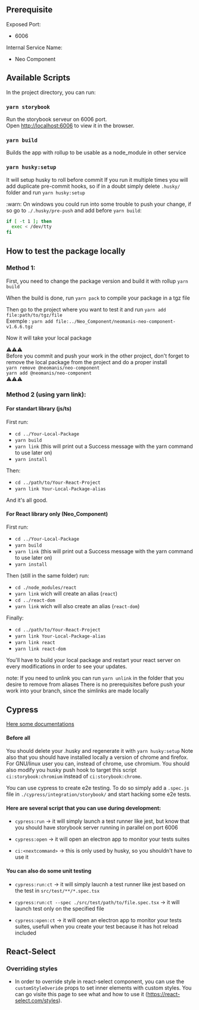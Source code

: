 ## Prerequisite

Exposed Port:

-   6006

Internal Service Name:

-   Neo Component

## Available Scripts

In the project directory, you can run:

### `yarn storybook`

Run the storybook serveur on 6006 port.\
Open [http://localhost:6006](http://localhost:6006) to view it in the browser.

### `yarn build`

Builds the app with rollup to be usable as a node_module in other service

### `yarn husky:setup`

It will setup husky to roll before commit
If you run it multiple times you will add duplicate pre-commit hooks, so if in a doubt simply delete `.husky/` folder and run `yarn husky:setup`

:warn: On windows you could run into some trouble to push your change, if so go to `./.husky/pre-push` and add before `yarn build`:

```bash
if [ -t 1 ]; then
  exec < /dev/tty
fi
```

## How to test the package locally

### Method 1:

First, you need to change the package version and build it with rollup `yarn build`

When the build is done, run `yarn pack` to compile your package in a tgz file

Then go to the project where you want to test it and run `yarn add file:path/to/tgz/file` <br/>
Exemple : `yarn add file:../Neo_Component/neomanis-neo-component-v1.6.6.tgz`

Now it will take your local package

⚠️⚠️⚠️<br/>
Before you commit and push your work in the other project, don't forget to remove the local package from the project and do a proper install <br/>
`yarn remove @neomanis/neo-component`<br/>
`yarn add @neomanis/neo-component`<br/>
⚠️⚠️⚠️

### Method 2 (using yarn link):

#### For standart library (js/ts)

First run:

-   `cd ../Your-Local-Package`
-   `yarn build`
-   `yarn link` (this will print out a Success message with the yarn command to use later on)
-   `yarn install`

Then:

-   `cd ../path/to/Your-React-Project`
-   `yarn link Your-Local-Package-alias`

And it's all good.

#### For React library only (Neo_Component)

First run:

-   `cd ../Your-Local-Package`
-   `yarn build`
-   `yarn link` (this will print out a Success message with the yarn command to use later on)
-   `yarn install`

Then (still in the same folder) run:

-   `cd ./node_modules/react`
-   `yarn link` wich will create an alias (`react`)
-   `cd ../react-dom`
-   `yarn link` wich will also create an alias (`react-dom`)

Finally:

-   `cd ../path/to/Your-React-Project`
-   `yarn link Your-Local-Package-alias`
-   `yarn link react`
-   `yarn link react-dom`

You'll have to build your local package and restart your react server on every modifications in order to see your updates.

note: If you need to unlink you can run `yarn unlink` in the folder that you desire to remove from aliases
There is no prerequisites before push your work into your branch, since the simlinks are made locally

## Cypress

[Here some documentations](https://docs.cypress.io/guides/overview/why-cypress)

#### Before all

You should delete your .husky and regenerate it with `yarn husky:setup`
Note also that you should have installed locally a version of chrome and firefox.
For GNU/linux user you can, instead of chrome, use chromium. You should also modify you husky push hook to target this script `ci:storybook:chromium` instead of `ci:storybook:chrome`.

You can use cypress to create e2e testing. To do so simply add a `.spec.js` file in `./cypress/integration/storybook/` and start hacking some e2e tests.

#### Here are several script that you can use during development:

-   `cypress:run` -> it will simply launch a test runner like jest, but know that you should have storybook server running in parallel on port 6006
-   `cypress:open` -> it will open an electron app to monitor your tests suites

-   `ci:<nextcommand>` -> this is only used by husky, so you shouldn't have to use it

#### You can also do some unit testing

-   `cypress:run:ct` -> it will simply laucnh a test runner like jest based on the test in `src/test/**/*.spec.tsx`

-   `cypress:run:ct --spec ./src/test/path/to/file.spec.tsx` -> it will launch test only on the specified file

-   `cypress:open:ct` -> it will open an electron app to monitor your tests suites, usefull when you create your test because it has hot reload included

## React-Select

### Overriding styles

-   In order to override style in react-select component, you can use the `customStyleOveride` props to set inner elements with custom styles. You can go visite this page to see what and how to use it (https://react-select.com/styles).
